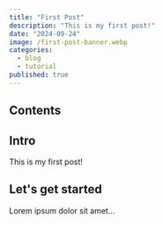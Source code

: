 ```yaml
---
title: "First Post"
description: "This is my first post!"
date: "2024-09-24"
image: /first-post-banner.webp
categories:
  - blog
  - tutorial
published: true
---
```


## Contents

## Intro

This is my first post!

## Let's get started

Lorem ipsum dolor sit amet...
